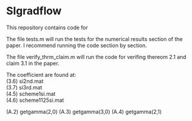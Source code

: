 # SIgradflow

This repository contains code for

The file tests.m will run the tests for the numerical results section of the paper. I recommend running the code section by section.

The file verify_thrm_claim.m will run the code for verifing thereom 2.1 and claim 3.1 in the paper.

The coefficient are found at:  
(3.6) si2nd.mat  
(3.7) si3rd.mat  
(4.5) scheme1si.mat  
(4.6) scheme1125si.mat  

(A.2) getgamma(2,0)
(A.3) getgamma(3,0)
(A.4) getgamma(2,1)

